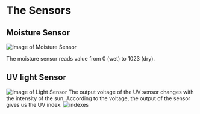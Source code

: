 # The Sensors 
## Moisture Sensor
![Image of Moisture Sensor](https://github.com/adaamm/Pot-O-Duino/tree/Sensors/Sensors/images.jpg)

The moisture sensor reads value from 0 (wet) to 1023 (dry). 
## UV light Sensor
![Image of Light Sensor](https://github.com/adaamm/Pot-O-Duino/tree/Sensors/Sensors/images/uvsensor.jpg)
The output voltage of the UV sensor changes with the intensity of the sun. 
According to the voltage, the output of the sensor gives us the UV index. 
![indexes](https://github.com/adaamm/Pot-O-Duino/tree/Sensors/Sensors/images/UVindex.jpg)